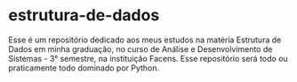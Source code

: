 # estrutura-de-dados

Esse é um repositório dedicado aos meus estudos na matéria Estrutura de Dados em minha graduação, no curso de Análise e Desenvolvimento de Sistemas - 3° semestre, na instituição Facens.
Esse repositório será todo ou praticamente todo dominado por Python.
